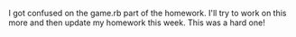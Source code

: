 I got confused on the game.rb part of the homework. I'll try to work on this more and then update my homework this week. This was a hard one!
